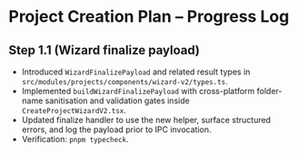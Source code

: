 # Project Creation Plan – Progress Log

## Step 1.1 (Wizard finalize payload)
- Introduced `WizardFinalizePayload` and related result types in `src/modules/projects/components/wizard-v2/types.ts`.
- Implemented `buildWizardFinalizePayload` with cross-platform folder-name sanitisation and validation gates inside `CreateProjectWizardV2.tsx`.
- Updated finalize handler to use the new helper, surface structured errors, and log the payload prior to IPC invocation.
- Verification: `pnpm typecheck`.
